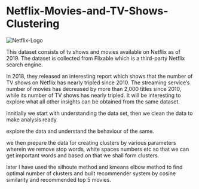 # Netflix-Movies-and-TV-Shows-Clustering

![Netflix-Logo](https://github.com/azizdafi/Netflix-Movies-and-TV-Shows-Clustering/assets/17454061/a5190484-b268-4976-9c87-43d4c275a842)

This dataset consists of tv shows and movies available on Netflix as of 2019. The dataset is collected from Flixable which is a third-party Netflix search engine.

In 2018, they released an interesting report which shows that the number of TV shows on Netflix has nearly tripled since 2010. The streaming service’s number of movies has decreased by more than 2,000 titles since 2010, while its number of TV shows has nearly tripled. It will be interesting to explore what all other insights can be obtained from the same dataset.

innitially we start with understanding the data set, then we clean the data to make analysis ready.

explore the data and understand the behaviour of the same.

we then prepare the data for creating clusters by various parameters wherein we remove stop words, white spaces numbers etc so that we can get important words and based on that we shall form clusters.

later I have used the silhoute method and kmeans elbow method to find optimal number of clusters and built recommender system by cosine similarity and recommended top 5 movies.
